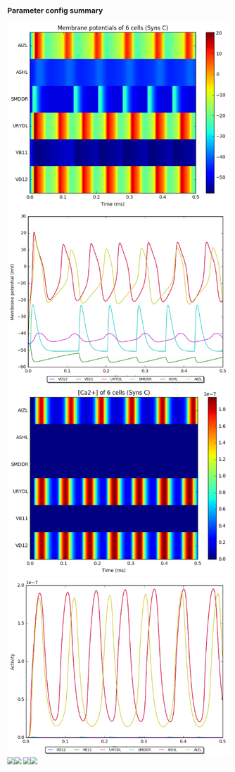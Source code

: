 ### Parameter config summary 
<tr><td><img alt="?" src="neurons_C_Syns.png"/></td><td><img alt="?" src="traces_neuron_Syns_C.png"/></td></tr>
<tr><td><img alt=" " src="neuron_activity_C_Syns.png"/></td><td><img alt=" " src="traces_neuron_activity_Syns_C.png"/></td></tr>
<tr><td><img alt=" " src="muscles_C_Syns.png"/></td><td><img alt=" " src="traces_muscles_Syns_C.png"/></td></tr>
<tr><td><img alt=" " src="muscle_activity_C_Syns.png"/></td><td><img alt=" " src="traces_muscles_activity_Syns_C.png"/></td></tr>
